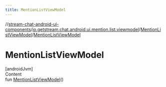 ```yaml
---
title: MentionListViewModel
---
```

//[stream-chat-android-ui-components](../../../index.md)/[io.getstream.chat.android.ui.mention.list.viewmodel](../index.md)/[MentionListViewModel](index.md)/[MentionListViewModel](MentionListViewModel.md)



# MentionListViewModel  
[androidJvm]  
Content  
fun [MentionListViewModel](MentionListViewModel.md)()  



